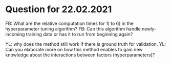 # Question for 22.02.2021

FB: What are the relative computation times for 1) to 6) in the hyperparameter tuning algorithm?
FB: Can this algorithm handle newly-incoming training data or has it to run from beginning again?





YL: why does the method still work if there is ground truth for validation.
YL: Can you elaborate more on how this method enables to gain new knowledge about the interactions between factors (hyperparameters)?
